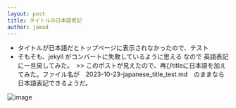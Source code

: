 ```yaml
---
layout: post
title: タイトルの日本語表記
author: jamad
---
```


<link rel="stylesheet" type="text/css" href="/assets/css/theme.css">

* タイトルが日本語だとトップページに表示されなかったので、テスト
* そもそも、jekyll がコンバートに失敗しているように思える  なので 英語表記に一旦戻してみた。　>> このポストが見えたので、再びtitleに日本語を加えてみた。ファイル名が　2023-10-23-japanese_title_test.md　のままなら日本語表記できるようだ。 

![image](https://github.com/jamad/jamad.github.io/assets/949913/f858c70c-13c4-41f8-afec-ae9ee078003e)
